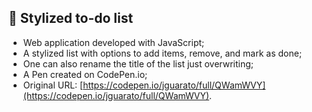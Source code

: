 ## 📝 Stylized to-do list

* Web application developed with JavaScript;
* A stylized list with options to add items, remove, and mark as done;
* One can also rename the title of the list just overwriting;
* A Pen created on CodePen.io;
* Original URL: [https://codepen.io/jguarato/full/QWamWVY](https://codepen.io/jguarato/full/QWamWVY).
